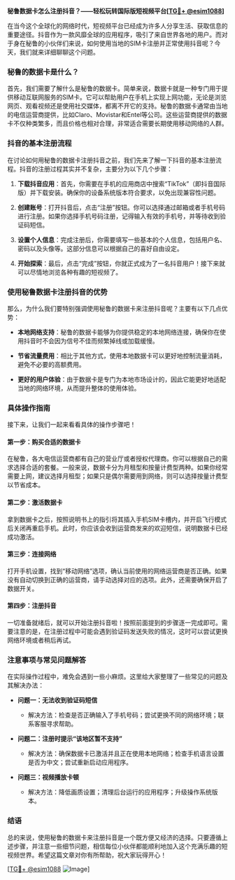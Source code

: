 **秘鲁数据卡怎么注册抖音？——轻松玩转国际版短视频平台[[TG💪+ @esim1088](https://t.me/s/esim1088)]**

在当今这个全球化的网络时代，短视频平台已经成为许多人分享生活、获取信息的重要途径。抖音作为一款风靡全球的应用程序，吸引了来自世界各地的用户。而对于身在秘鲁的小伙伴们来说，如何使用当地的SIM卡注册并正常使用抖音呢？今天，我们就来详细聊聊这个问题。

### 秘鲁的数据卡是什么？

首先，我们需要了解什么是秘鲁的数据卡。简单来说，数据卡就是一种专门用于提供移动互联网服务的SIM卡。它可以帮助用户在手机上实现上网功能，无论是浏览网页、观看视频还是使用社交媒体，都离不开它的支持。秘鲁的数据卡通常由当地的电信运营商提供，比如Claro、Movistar和Entel等公司。这些运营商提供的数据卡不仅种类繁多，而且价格也相对合理，非常适合需要长期使用移动网络的人群。

### 抖音的基本注册流程

在讨论如何用秘鲁的数据卡注册抖音之前，我们先来了解一下抖音的基本注册流程。抖音的注册过程其实并不复杂，主要分为以下几个步骤：

1. **下载抖音应用**：首先，你需要在手机的应用商店中搜索“TikTok”（即抖音国际版）并下载安装。确保你的设备系统版本符合要求，以免出现兼容性问题。
   
2. **创建账号**：打开抖音后，点击“注册”按钮。你可以选择通过邮箱或者手机号码进行注册。如果你选择手机号码注册，记得输入有效的手机号，并等待收到验证码短信。

3. **设置个人信息**：完成注册后，你需要填写一些基本的个人信息，包括用户名、密码以及头像等。这部分信息可以根据自己的喜好自由设定。

4. **开始探索**：最后，点击“完成”按钮，你就正式成为了一名抖音用户！接下来就可以尽情地浏览各种有趣的短视频了。

### 使用秘鲁数据卡注册抖音的优势

那么，为什么我们要特别强调使用秘鲁的数据卡来注册抖音呢？主要有以下几点优势：

- **本地网络支持**：秘鲁的数据卡能够为你提供稳定的本地网络连接，确保你在使用抖音时不会因为信号不佳而频繁掉线或加载缓慢。
  
- **节省流量费用**：相比于其他方式，使用本地数据卡可以更好地控制流量消耗，避免不必要的高额费用。

- **更好的用户体验**：由于数据卡是专门为本地市场设计的，因此它能更好地适配当地的网络环境，从而提升整体的使用体验。

### 具体操作指南

接下来，让我们一起来看看具体的操作步骤吧！

#### 第一步：购买合适的数据卡

在秘鲁，各大电信运营商都有自己的营业厅或者授权代理商。你可以根据自己的需求选择合适的套餐。一般来说，数据卡分为月租型和按量计费型两种。如果你经常需要上网，建议选择月租型；如果只是偶尔需要用到网络，则可以选择按量计费型以节省成本。

#### 第二步：激活数据卡

拿到数据卡之后，按照说明书上的指引将其插入手机SIM卡槽内，并开启飞行模式后关闭再重启手机。此时，你应该会收到运营商发来的欢迎短信，说明数据卡已经成功激活。

#### 第三步：连接网络

打开手机设置，找到“移动网络”选项，确认当前使用的网络运营商是否正确。如果没有自动切换到正确的运营商，请手动选择对应的选项。此外，还需要确保开启了数据开关。

#### 第四步：注册抖音

一切准备就绪后，就可以开始注册抖音啦！按照前面提到的步骤逐一完成即可。需要注意的是，在注册过程中可能会遇到验证码发送失败的情况，这时可以尝试更换网络环境或者稍后再试。

### 注意事项与常见问题解答

在实际操作过程中，难免会遇到一些小麻烦。这里给大家整理了一些常见的问题及其解决办法：

- **问题一：无法收到验证码短信**
   - 解决方法：检查是否正确输入了手机号码；尝试更换不同的网络环境；联系客服寻求帮助。

- **问题二：注册时提示“该地区暂不支持”**
   - 解决方法：确保数据卡已激活并且正在使用本地网络；检查手机语言设置是否为中文；尝试重新启动应用程序。

- **问题三：视频播放卡顿**
   - 解决方法：降低画质设置；清理后台运行的应用程序；升级操作系统版本。

### 结语

总的来说，使用秘鲁的数据卡来注册抖音是一个既方便又经济的选择。只要遵循上述步骤，并注意一些细节问题，相信每位小伙伴都能顺利地加入这个充满乐趣的短视频世界。希望这篇文章对你有所帮助，祝大家玩得开心！

[[TG💪+ @esim1088](https://t.me/s/esim1088) ![Image](https://i.postimg.cc/4NQfJmqS/Snipaste-2025-05-13-00-14-12.png)]